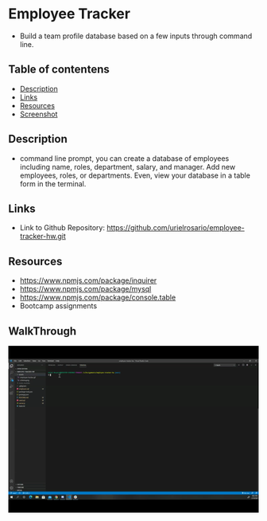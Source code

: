 # Employee Tracker

- Build a team profile database based on a few inputs through command line.

## Table of contentens

- [Description](#Description)
- [Links](#Links)
- [Resources](#Resources)
- [Screenshot](#Screenshot)

## Description

- command line prompt, you can create a database of employees including name, roles, department, salary, and manager. Add new employees, roles, or departments. Even, view your database in a table form in the terminal.

## Links

- Link to Github Repository: https://github.com/urielrosario/employee-tracker-hw.git

## Resources

- https://www.npmjs.com/package/inquirer
- https://www.npmjs.com/package/mysql
- https://www.npmjs.com/package/console.table
- Bootcamp assignments

## WalkThrough

![walkthrough](assets/walkthrough.gif)
